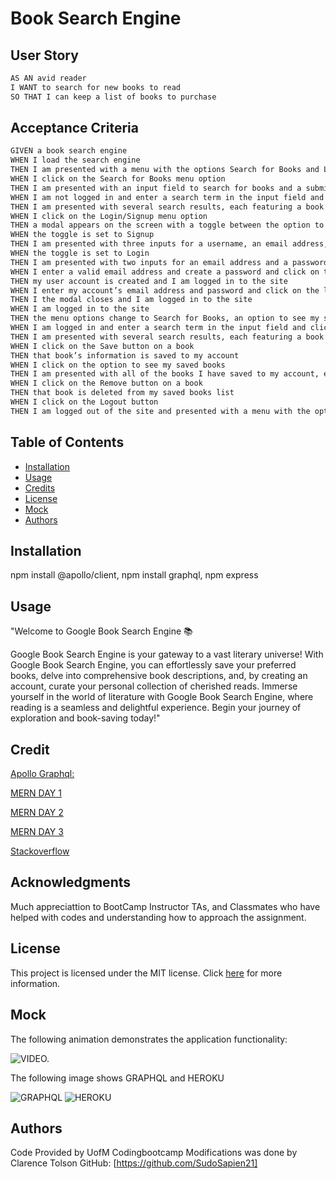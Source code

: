 # Book Search Engine


## User Story

```md
AS AN avid reader
I WANT to search for new books to read
SO THAT I can keep a list of books to purchase
```


## Acceptance Criteria

```md
GIVEN a book search engine
WHEN I load the search engine
THEN I am presented with a menu with the options Search for Books and Login/Signup and an input field to search for books and a submit button
WHEN I click on the Search for Books menu option
THEN I am presented with an input field to search for books and a submit button
WHEN I am not logged in and enter a search term in the input field and click the submit button
THEN I am presented with several search results, each featuring a book’s title, author, description, image, and a link to that book on the Google Books site
WHEN I click on the Login/Signup menu option
THEN a modal appears on the screen with a toggle between the option to log in or sign up
WHEN the toggle is set to Signup
THEN I am presented with three inputs for a username, an email address, and a password, and a signup button
WHEN the toggle is set to Login
THEN I am presented with two inputs for an email address and a password and login button
WHEN I enter a valid email address and create a password and click on the signup button
THEN my user account is created and I am logged in to the site
WHEN I enter my account’s email address and password and click on the login button
THEN I the modal closes and I am logged in to the site
WHEN I am logged in to the site
THEN the menu options change to Search for Books, an option to see my saved books, and Logout
WHEN I am logged in and enter a search term in the input field and click the submit button
THEN I am presented with several search results, each featuring a book’s title, author, description, image, and a link to that book on the Google Books site and a button to save a book to my account
WHEN I click on the Save button on a book
THEN that book’s information is saved to my account
WHEN I click on the option to see my saved books
THEN I am presented with all of the books I have saved to my account, each featuring the book’s title, author, description, image, and a link to that book on the Google Books site and a button to remove a book from my account
WHEN I click on the Remove button on a book
THEN that book is deleted from my saved books list
WHEN I click on the Logout button
THEN I am logged out of the site and presented with a menu with the options Search for Books and Login/Signup and an input field to search for books and a submit button  
```
## Table of Contents

- [Installation](#installation)
- [Usage](#usage)
- [Credits](#credits)
- [License](#license)
- [Mock](#mock)
- [Authors](#authors)

## Installation
npm install @apollo/client,
npm install graphql,
npm express


## Usage
"Welcome to Google Book Search Engine 📚

Google Book Search Engine is your gateway to a vast literary universe! With Google Book Search Engine, you can effortlessly save your preferred books, delve into comprehensive book descriptions, and, by creating an account, curate your personal collection of cherished reads. Immerse yourself in the world of literature with Google Book Search Engine, where reading is a seamless and delightful experience. Begin your journey of exploration and book-saving today!"

## Credit

[Apollo Graphql:]( https://www.apollographql.com/ )

[MERN DAY 1](https://zoom.us/rec/play/fDGBiCm_UN3q9d2GDETaOXCh0eN_Uxklq_stCzWBSPI3qKRyiL2wVxgokSwBqgxfyF0xvoG1iyHFZnc.sG2yef9ND2rTI9BD) 

[MERN DAY 2](https://zoom.us/rec/play/rzY2W_ncxzUbttmxrwe7SqWk7Qm0rdG_TxEMoZo39gVhBfWt4sTFM3PvORn_1_t-gSU7Q7EqdxDBZh5e.eIvyJIFpy4d0634N) 

[MERN DAY 3](https://zoom.us/rec/play/fDGBiCm_UN3q9d2GDETaOXCh0eN_Uxklq_stCzWBSPI3qKRyiL2wVxgokSwBqgxfyF0xvoG1iyHFZnc.sG2yef9ND2rTI9BD) 

[Stackoverflow](https://stackoverflow.com/)



## Acknowledgments

Much appreciattion to BootCamp Instructor 
TAs, and Classmates who have helped with codes 
and understanding how to approach the assignment.



## License

This project is licensed under the MIT license. Click [here](https://opensource.org/licenses/MIT) for more information.

## Mock

The following animation demonstrates the application functionality:

![VIDEO.](./Assets/)

The following image shows GRAPHQL and HEROKU

![GRAPHQL](./Assets/)
![HEROKU](./Assets/)


## Authors
Code Provided by UofM Codingbootcamp 
Modifications was done by Clarence Tolson
GitHub: 
[https://github.com/SudoSapien21] 

